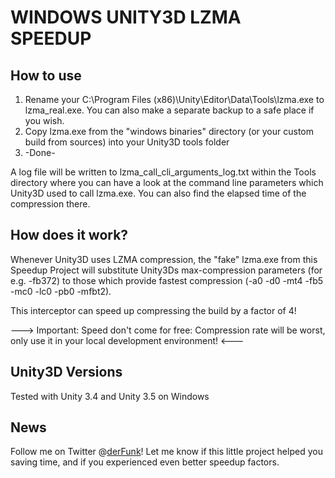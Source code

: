 WINDOWS UNITY3D LZMA SPEEDUP
=============================

How to use
----------
1. Rename your C:\Program Files (x86)\Unity\Editor\Data\Tools\lzma.exe to lzma_real.exe. You can also make a separate backup to a safe place if you wish.
2. Copy lzma.exe from the "windows binaries" directory (or your custom build from sources) into your Unity3D tools folder
3. -Done-

A log file will be written to lzma_call_cli_arguments_log.txt within the Tools directory where you can have a look at the command line parameters which Unity3D used to call lzma.exe. You can also find the elapsed time of the compression there.

How does it work?
-----------------
Whenever Unity3D uses LZMA compression, the "fake" lzma.exe from this Speedup Project will substitute Unity3Ds max-compression parameters (for e.g. -fb372) to those which provide fastest compression (-a0 -d0 -mt4 -fb5 -mc0 -lc0 -pb0 -mfbt2).

This interceptor can speed up compressing the build by a factor of 4!

---> Important: Speed don't come for free: Compression rate will be worst, only use it in your local development environment! <---

Unity3D Versions
----------------------------
Tested with Unity 3.4 and Unity 3.5 on Windows

News
----
Follow me on Twitter @[derFunk]! Let me know if this little project helped you saving time, and if you experienced even better speedup factors.

[derFunk]: http://twitter.com/derFunk
